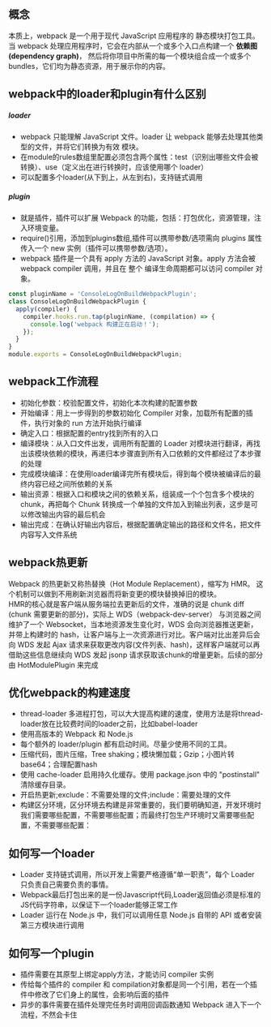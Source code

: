 ## 概念
本质上，webpack 是一个用于现代 JavaScript 应用程序的 静态模块打包工具。当 webpack 处理应用程序时，它会在内部从一个或多个入口点构建一个 __依赖图(dependency graph)__，
然后将你项目中所需的每一个模块组合成一个或多个 bundles，它们均为静态资源，用于展示你的内容。


## webpack中的loader和plugin有什么区别
##### loader
+ webpack 只能理解 JavaScript 文件。loader 让 webpack 能够去处理其他类型的文件，并将它们转换为有效 模块。
+ 在module的rules数组里配置必须包含两个属性：test（识别出哪些文件会被转换）、use（定义出在进行转换时，应该使用哪个 loader）
+ 可以配置多个loader(从下到上，从左到右)，支持链式调用
##### plugin
+ 就是插件，插件可以扩展 Webpack 的功能，包括：打包优化，资源管理，注入环境变量。
+ require()引用，添加到plugins数组,插件可以携带参数/选项需向 plugins 属性传入一个 new 实例（插件可以携带参数/选项）。
+ webpack 插件是一个具有 apply 方法的 JavaScript 对象。apply 方法会被 webpack compiler 调用，并且在 整个 编译生命周期都可以访问 compiler 对象。
```javascript
const pluginName = 'ConsoleLogOnBuildWebpackPlugin';
class ConsoleLogOnBuildWebpackPlugin {
  apply(compiler) {
    compiler.hooks.run.tap(pluginName, (compilation) => {
      console.log('webpack 构建正在启动！');
    });
  }
}
module.exports = ConsoleLogOnBuildWebpackPlugin;
```

## webpack工作流程
+ 初始化参数：校验配置文件，初始化本次构建的配置参数
+ 开始编译：用上一步得到的参数初始化 Compiler 对象，加载所有配置的插件，执行对象的 run 方法开始执行编译
+ 确定入口：根据配置的entry找到所有的入口
+ 编译模块：从入口文件出发，调用所有配置的 Loader 对模块进行翻译，再找出该模块依赖的模块，再递归本步骤直到所有入口依赖的文件都经过了本步骤的处理
+ 完成模块编译：在使用loader编译完所有模块后，得到每个模块被编译后的最终内容已经之间所依赖的关系
+ 输出资源：根据入口和模块之间的依赖关系，组装成一个个包含多个模块的chunk，再把每个 Chunk 转换成一个单独的文件加入到输出列表，这步是可以修改输出内容的最后机会
+ 输出完成：在确认好输出内容后，根据配置确定输出的路径和文件名，把文件内容写入文件系统

## webpack热更新
Webpack 的热更新又称热替换（Hot Module Replacement），缩写为 HMR。 这个机制可以做到不用刷新浏览器而将新变更的模块替换掉旧的模块。  
HMR的核心就是客户端从服务端拉去更新后的文件，准确的说是 chunk diff (chunk 需要更新的部分)，实际上 WDS（webpack-dev-server） 与浏览器之间维护了一个 Websocket，当本地资源发生变化时，WDS 会向浏览器推送更新，并带上构建时的 hash，让客户端与上一次资源进行对比。客户端对比出差异后会向 WDS 发起 Ajax 请求来获取更改内容(文件列表、hash)，这样客户端就可以再借助这些信息继续向 WDS 发起 jsonp 请求获取该chunk的增量更新。后续的部分由 HotModulePlugin 来完成

## 优化webpack的构建速度
+ thread-loader 多进程打包，可以大大提高构建的速度，使用方法是将thread-loader放在比较费时间的loader之前，比如babel-loader
+ 使用高版本的 Webpack 和 Node.js
+ 每个额外的 loader/plugin 都有启动时间。尽量少使用不同的工具。
+ 压缩代码，图片压缩，Tree shaking；模块懒加载；Gzip；小图片转base64；合理配置hash
+ 使用 cache-loader 启用持久化缓存。使用 package.json 中的 "postinstall" 清除缓存目录。
+ 开启热更新;exclude：不需要处理的文件;include：需要处理的文件
+ 构建区分环境，区分环境去构建是非常重要的，我们要明确知道，开发环境时我们需要哪些配置，不需要哪些配置；而最终打包生产环境时又需要哪些配置，不需要哪些配置：

## 如何写一个loader
+ Loader 支持链式调用，所以开发上需要严格遵循“单一职责”，每个 Loader 只负责自己需要负责的事情。
+ Webpack最后打包出来的是一份Javascript代码,Loader返回值必须是标准的JS代码字符串，以保证下一个loader能够正常工作
+ Loader 运行在 Node.js 中，我们可以调用任意 Node.js 自带的 API 或者安装第三方模块进行调用

## 如何写一个plugin
+ 插件需要在其原型上绑定apply方法，才能访问 compiler 实例
+ 传给每个插件的 compiler 和 compilation对象都是同一个引用，若在一个插件中修改了它们身上的属性，会影响后面的插件
+ 异步的事件需要在插件处理完任务时调用回调函数通知 Webpack 进入下一个流程，不然会卡住
